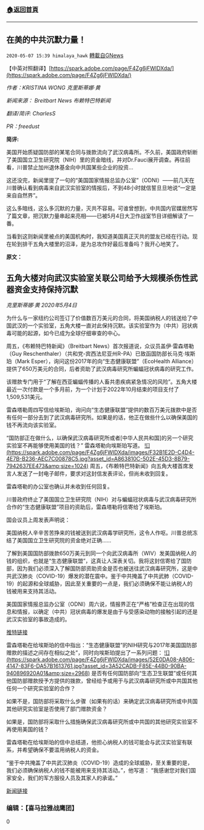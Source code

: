 ###  [:house:返回首頁](https://github.com/ourhimalayas/txt)
---

## 在美的中共沉默力量！
`2020-05-07 15:39 himalaya_hawk` [轉載自GNews](https://gnews.org/zh-hant/196451/)

【中英对照翻译】[https://spark.adobe.com/page/F4Zg6jFWIDXda/](https://spark.adobe.com/page/F4Zg6jFWIDXda/)

*作者：KRISTINA WONG 克里斯蒂娜·黄*

*新闻来源： Breitbart News 布赖特巴特新闻*

*翻译/简评: CharlesS*

*PR：freedust*

**简评:**

美国开始质疑国防部的某笔合同与拨款流向了武汉病毒所。不久前，美国政府斩断了美国国立卫生研究院（NIH）里的资金暗线，并对Dr.Fauci展开调查。再往前看，川普禁止加州退休基金向中共国某些企业的投资…

这还没完，新闻里提了一句的“美国国家情报总监办公室”（ODNI）——前几天在川普确认看到病毒来自武汉实验室的情报后，不到48小时就信誓旦旦地说“一定是来自自然界”。

这么多暗线，这么多沉默的力量，灭共不容易。可谁曾想到，中共国内官媒居然写了篇文章，把沉默力量串起来亮相——已被5月4日大卫作战室节目详细解读了一番。

当看到这则新闻里被点的美国机构时，我知道美国真正灭共的盟友已经在行动。现在轮到排干五角大楼里的沼泽，是为总攻作好最后准备吗？我开心地笑了。

**原文：**

## **五角大楼对向武汉实验室关联公司给予大规模杀伤性武器资金支持保持沉默**

*克里斯蒂娜·黄 2020年5月4日*

为什么与一家纽约公司签订了价值数百万美元的合同，将美国纳税人的钱送给了中国武汉的一个实验室，五角大楼一直对此保持沉默。该实验室作为（中共）冠状病毒可能的起源，如今已成为全球仔细审查的​​中心。

周五，《布赖特巴特新闻》（Breitbart News）首次报道说，众议员盖伊·雷森塔勒（Guy Reschenthaler）（共和党-宾西法尼亚州R-PA）已致函国防部长马克·埃斯珀（Mark Esper），询问这份2017年的向“生态健康联盟”（EcoHealth Alliance）提供了650万美元的合同，后者资助了武汉病毒研究所蝙蝠冠状病毒的研究工作。

该赠款专门用于“了解在西亚蝙蝠传播的人畜共患疾病紧急情况的风险”。五角大楼最近一次付款是一个多月前，为一个计划于2022年10月结束的项目支付了1,509,531美元。

雷森塔勒周四写信给埃斯珀，询问向“生态健康联盟”提供的数百万美元拨款中是否有任何一部分去到了武汉病毒研究所。如果是的话，他正在做些什么以确保美国的钱不再流向该实验室。

“国防部正在做什么，以确保武汉病毒研究所或者[中华人民共和国]的另一个研究实验室不再能够使用美国的钱？” 雷森塔勒向埃斯珀写道。
[!\[\](https://spark.adobe.com/page/F4Zg6jFWIDXda/images/F32B1E2D-C4D4-4E7B-B236-AEC7C00878C5.jpg?asset_id=A863810C-502E-45D3-8B79-7942637EE473&amp;size=1024)](https://spark.adobe.com/page/F4Zg6jFWIDXda/images/F32B1E2D-C4D4-4E7B-B236-AEC7C00878C5.jpg?asset_id=A863810C-502E-45D3-8B79-7942637EE473&amp;size=808)
周五，《布赖特巴特新闻》向五角大楼首席发言人发送了一封电子邮件，要求对这封信发表评论，但尚未收到回复。

雷森塔勒的办公室也确认并未收到任何回复。

川普政府终止了美国国立卫生研究院（NIH）对与蝙蝠冠状病毒与武汉病毒研究所合作的“生态健康联盟”项目的资助后，雷森塔勒将信寄给了埃斯珀。

国会议员上周发表声明说：

美国纳税人辛辛苦苦挣来的钱被送到武汉病毒学研究所，这令人作呕。川普总统冻结了美国国立卫生研究院的资金绝对正确……

了解到美国国防部拨款650万美元到同一个向武汉病毒所（WIV）发美国纳税人的钱的组织，也就是“生态健康联盟”，这真让人深表关切。我将这封信寄给了国防部，因为我们必须深入了解国防部资助资金是否也被送往武汉病毒研究所，这是中共武汉肺炎（COVID-19）爆发的潜在震中。鉴于中共掩盖了中共武肺（COVID-19）的起源和全球威胁，因此至关重要的一点是，我们必须确保不能让纳税人的钱被用来支持其活动。

美国国家情报总监办公室（ODNI）周六说，情报界正在“严格”检查正在出现的信息和情报，以确定（中共）冠状病毒的爆发是由于与受感染动物的接触引起的还是武汉实验室的事故造成的。

[推特链接](https://twitter.com/ODNIgov/status/1255868108356681728)

雷森塔勒在给埃斯珀的信中指出：“生态健康联盟”的NIH研究与2017年美国国防部赠款的描述之间存在相似之处”，同时向埃斯珀提出了一系列问题：
[!\[\](https://spark.adobe.com/page/F4Zg6jFWIDXda/images/52E0DA08-A806-4147-83F6-DA57B1613761.jpg?asset_id=3A52CADB-F85E-44B0-90BA-940896920A01&amp;size=2968)](https://spark.adobe.com/page/F4Zg6jFWIDXda/images/52E0DA08-A806-4147-83F6-DA57B1613761.jpg?asset_id=3A52CADB-F85E-44B0-90BA-940896920A01&amp;size=480)
是否有任何国防部向“生态卫生联盟”或任何其他国防部赠款授予方提供的拨款，曾经给予或用于与武汉病毒研究所或中共国其他任何一个研究实验室的合作？

如果不是，国防部将采取什么步骤（如果有的话）来确定武汉病毒研究所或中共国其他研究实验室是否使用了部门赠款资金？

如果是，国防部将采取什么措施确保武汉病毒研究所或中共国的其他研究实验室不再使用美国的钱？

雷森塔勒在给埃斯珀的信中总结道，他担心纳税人的钱可能会与武汉实验室有联系，并希望确保不要滥用纳税人的资金。

“鉴于中共掩盖了中共武汉肺炎（COVID-19）造成的全球威胁，至关重要的是，我们必须确保纳税人的钱不能被用来支持其活动。”，他写道： “我感谢您对我们国家安全，我们的军方服役人员及其家人的承诺。”

[新闻链接](https://www.breitbart.com/politics/2020/05/04/pentagon-mum-on-wmd-grant-to-wuhan-lab-connected-firm/)

### **编辑：【喜马拉雅战鹰团】**

0
